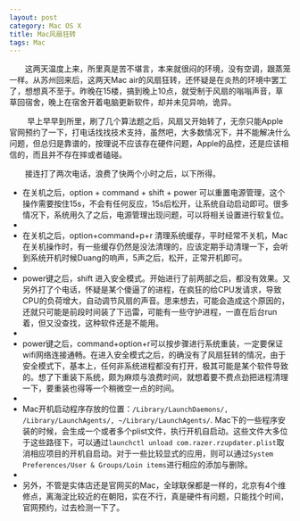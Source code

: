 ```yaml
---
layout: post
category: Mac OS X
title: Mac风扇狂转 
tags: Mac
---
```


&emsp;&emsp;这两天温度上来，所里真是苦不堪言，本来就很闷的环境，没有空调，跟蒸笼一样。从苏州回来后，这两天Mac air的风扇狂转，还怀疑是在炎热的环境中罢工了，想想真不至于。昨晚在15楼，搞到晚上10点，就受制于风扇的嗡嗡声音，草草回宿舍，晚上在宿舍开着电脑更新软件，却并未见异响，诡异。

<!--more-->

&emsp; &emsp;早上早早到所里，刷了几个算法题之后，风扇又开始转了，无奈只能Apple官网预约了一下，打电话找找技术支持，虽然吧，大多数情况下，并不能解决什么问题，但总归是靠谱的，按理说不应该存在硬件问题，Apple的品控，还是应该相信的，而且并不存在摔或者磕碰。

&emsp;&emsp;接连打了两次电话，浪费了快两个小时之后，以下所得。

* 在关机之后，option + command + shift + power 可以重置电源管理，这个操作需要按住15s，不会有任何反应，15s后松开，让系统自动启动即可。很多情况下，系统用久了之后，电源管理出现问题，可以将相关设置进行软复位。
*  
* 在关机之后，option+command+p+r 清理系统缓存，平时经常不关机，Mac在关机操作时，有一些缓存仍然是没法清理的，应该定期手动清理一下，会听到系统开机时候Duang的响声，5声之后，松开，正常开机即可。
* 
* power键之后，shift 进入安全模式。开始进行了前两部之后，都没有效果。又另外打了个电话，怀疑是某个傻逼了的进程，在疯狂的给CPU发请求，导致CPU的负荷增大，自动调节风扇的声音。思来想去，可能会造成这个原因的，还就只可能是前段时间装了下迅雷，可能有一些守护进程，一直在后台run着，但又没查找，这种软件还是不能用。
* 
* power键之后，command+option+r可以按步骤进行系统重装，一定要保证wifi网络连接通畅。在进入安全模式之后，的确没有了风扇狂转的情况，由于安全模式下，基本上，任何非系统进程都没有打开，极其可能是某个软件导致的。想了下重装下系统，颇为麻烦与浪费时间，就想着要不费点劲把进程清理一下，要重装也得等一个稍微空一点的时间。
* 
* Mac开机启动程序存放的位置：`/Library/LaunchDaemons/, /Library/LaunchAgents/, ~/Library/LaunchAgents/`. Mac下的一些程序安装的时候，会生成一个或者多个plist文件，执行开机自启动。这些文件大多位于这些路径下，可以通过`launchctl unload com.razer.rzupdater.plist`取消相应项目的开机自启动。对于一些比较显式的应用，则可以通过`System Preferences/User & Groups/Loin items`进行相应的添加与删除。
* 
* 另外，不管是实体店还是官网买的Mac，全球联保都是一样的，北京有4个维修点，离海淀比较近的在朝阳，实在不行，真是硬件有问题，只能找个时间，官网预约，过去检测一下了。




